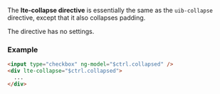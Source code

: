 The **lte-collapse directive** is essentially the same as the `uib-collapse` directive, except that it also collapses padding.

The directive has no settings.

### Example

```html
<input type="checkbox" ng-model="$ctrl.collapsed" />
<div lte-collapse="$ctrl.collapsed">
  ...
</div>
```
